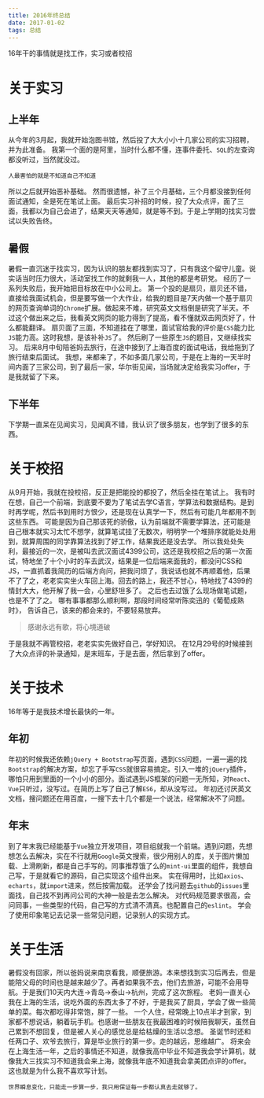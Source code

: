 ```yaml
---
title: 2016年终总结
date: 2017-01-02
tags: 总结
---
```


16年干的事情就是找工作，实习或者校招

# 关于实习

<!--more-->

## 上半年
从今年的3月起，我就开始泡图书馆，然后投了大大小小十几家公司的实习招聘，并为此准备。
我第一个面的是阿里，当时什么都不懂，连事件委托、`SQL`的左查询都没听过，当然就没过。

	人最害怕的就是不知道自己不知道

所以之后就开始恶补基础。
然而很遗憾，补了三个月基础，三个月都没接到任何面试通知，全是死在笔试上面。
最后实习补招的时候，投了大众点评，面了三面，我都以为自己会进了，结果天天等通知，就是等不到。于是上学期的找实习尝试以失败告终。

## 暑假
暑假一直沉迷于找实习，因为认识的朋友都找到实习了，只有我这个留守儿童。说实话当时压力很大，活动室找工作的就剩我一人，其他的都是考研党。
经历了一系列失败后，我开始把目标放在中小公司上。
第一个投的是扇贝，扇贝还不错，直接给我面试机会，但是要写做一个大作业，给我的题目是7天内做一个基于扇贝的网页查询单词的`Chrome`扩展。做起来不难，研究英文文档倒是研究了半天。不过这个做出来之后，我看英文网页的能力得到了提高，看不懂就双击网页好了，什么都能翻译。
扇贝面了三面，不知道挂在了哪里，面试官给我的评价是`CSS`能力比`JS`能力高。这时我想，是该补补`JS`了。
然后刷了一些原生`JS`的题目，又继续找实习。
后来8月中旬陪爸妈去旅行，在途中接到了上海百度的面试电话，我给拖到了旅行结束后面试。
我想，来都来了，不如多面几家公司，于是在上海的一天半时间内面了三家公司，到了最后一家，华尔街见闻，当场就决定给我实习offer，于是我就留了下来。
## 下半年
下学期一直呆在见闻实习，见闻真不错，我认识了很多朋友，也学到了很多的东西。

# 关于校招
从9月开始，我就在投校招，反正是把能投的都投了，然后全挂在笔试上。
我有时在想，自己一个前端，到底要不要为了笔试去学C语言，学算法和数据结构。是到时再学呢，然后书到用时方恨少，还是现在认真学一下，然后有可能几年都用不到这些东西。
可能是因为自己那该死的骄傲，认为前端就不需要学算法，还可能是自己根本就实习太忙不想学，就算笔试挂了无数次，明明学一个堆排序就能处处用到，就算周围的同学靠算法找到了好工作，结果我还是没去学。
所以我处处失利，最接近的一次，是被叫去武汉面试4399公司，这还是我校招之后的第一次面试，特地坐了十个小时的车去武汉，结果是一位后端来面我的，都没问CSS和JS，一直抓着我简历的后端方向问，把我问烦了，我说话也就不再顺着他，后果不了了之，老老实实坐火车回上海。回去的路上，我还不甘心，特地找了4399的情封大大，他开解了我一会，心里舒坦多了。
之后也去过饿了么现场做笔试题，也是不了了之。
哪有事事都那么顺利啊，那段时间经常听陈奕迅的《葡萄成熟时》，
告诉自己，该来的都会来的，不要轻易放弃。

> 感谢永远有歌，将心境道破

于是我就不再管校招，老老实实先做好自己，学好知识。
在12月29号的时候接到了大众点评的补录通知，是末班车，于是去面，然后拿到了offer。

# 关于技术
16年等于是我技术增长最快的一年。
## 年初
年初的时候我还依赖`jQuery + Bootstrap`写页面，遇到`CSS`问题，一遍一遍的找`Bootstrap`的解决方案，却忘了手写`CSS`就很容易搞定。引入一堆的`jQuery`插件，哪怕只用到里面的一个小小的部分。面试遇到JS框架的问题一无所知，对`React`、`Vue`只听过，没写过。在简历上写了自己了解`ES6`，却从没写过。
年初还讨厌英文文档，搜问题还在用百度，一搜下去十几个都是一个说法，经常解决不了问题。
## 年末
到了年末我已经能基于`Vue`独立开发项目，项目组就我一个前端。遇到问题，先想想怎么去解决，实在不行就用`Google`英文搜索，很少用别人的库，关于图片懒加载、上滑刷新，都是自己手写的。同事推荐饿了么的`mint-ui`里面的组件，我想自己写，于是就看它的源码，自己实现这个组件出来。
实在得用时，比如`axios`、`echarts`，就`import`进来，然后按需加载。
还学会了找问题去`github`的`issues`里面找，自己找不到再问公司的大神一般是去怎么解决。
对代码规范要求很高，会问同事，一些类型的代码，自己写的方式清不清真。也配置自己的`eslint`。
学会了使用印象笔记去记录一些常见问题，记录别人的实现方式。

# 关于生活
暑假没有回家，所以爸妈说来南京看我，顺便旅游。本来想找到实习后再去，但是能陪父母的时间也是越来越少了。再者如果我不去，他们去旅游，可能不会用导航。于是我们10天内大连->青岛->泰山->杭州，完成了这次旅程。
老妈一直关心我在上海的生活，说吃外面的东西太多了不好，于是我买了厨具，学会了做一些简单的菜。每次都吃得非常饱，胖了一些。
一个人住，经常晚上10点半才到家，到家都不想说话，躺着玩手机。也感谢一些朋友在我最困难的时候陪我聊天，虽然自己累到不想回复，但是被人关心的感觉总是给枯燥的生活以念想。
圣诞节时还和任两口子、欢爷去旅行，算是毕业旅行的第一步。走的越远，思维越广。
将来会在上海生活一年，之后的事情还不知道，就像我高中毕业不知道我会学计算机，就像我大三找实习不知道我会来上海，就像我年底不知道我会拿美团点评的offer。这也就是为什么我不喜欢写计划。

	世界瞬息变化，只能走一步算一步，我只用保证每一步都认真去走就够了。





